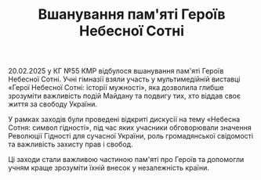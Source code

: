 ﻿---
title: Вшанування пам'яті Героїв Небесної Сотні
---

20.02.2025 у КГ №55 КМР відбулося вшанування пам'яті Героїв Небесної Сотні. Учні гімназії взяли участь у мультимедійній виставці «Герої Небесної Сотні: історії мужності», яка дозволила глибше зрозуміти важливість подій Майдану та подвигу тих, хто віддав своє життя за свободу України.

У рамках заходів були проведені відкриті дискусії на тему «Небесна Сотня: символ гідності», під час яких учасники обговорювали значення Революції Гідності для сучасної України, роль громадянської свідомості та важливість захисту прав і свобод.

Ці заходи стали важливою частиною пам'яті про Героїв та допомогли учням краще зрозуміти їхній внесок у незалежність країни.

<slideshow />
